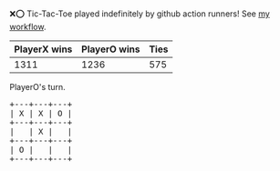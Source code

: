 :x::o: Tic-Tac-Toe played indefinitely by github action runners! See [my workflow](.github/workflows/play.yaml).

|PlayerX wins|PlayerO wins|Ties|
|-|-|-|
|1311|1236|575|

PlayerO's turn.

<pre>
+---+---+---+
| X | X | O |
+---+---+---+
|   | X |   |
+---+---+---+
| O |   |   |
+---+---+---+
</pre>
